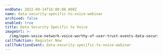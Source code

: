 ```yaml
---
endDate: 2022-09-14T16:00:00.000Z
name: data-security-specific-to-voice-webinar
archived: false
enabled: true
title: Data Security Specific to Voice
imageUrl: >-
  /img/open-voice-network-voice-worthy-of-user-trust-events-data-security-specific-to-voice-webinar-thumbnail.png
callToAction: Register Now
callToActionEvent: data-security-specific-to-voice-webinar
---
```


